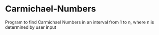 # Carmichael-Numbers
Program to find Carmichael Numbers in an interval from 1 to n, where n is determined by user input
